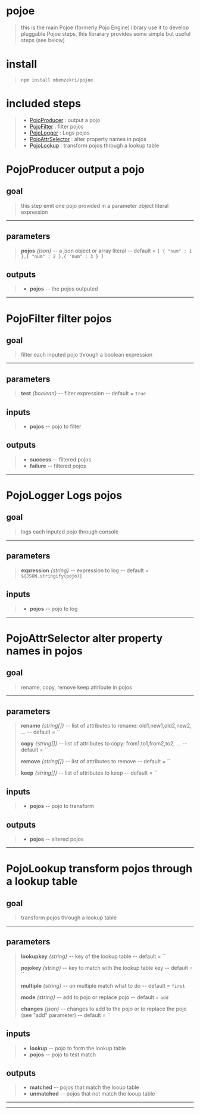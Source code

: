 
# pojoe
>this is the main Pojoe (formerly Pojo Engine) library use it to develop pluggable Pojoe steps, 
 this librarary provides some simple but useful steps (see below)
# install

>`npm install mbenzekri/pojoe`

# included steps 
>- [PojoProducer](#pojoproducer-output-a-pojo) : output a pojo
>- [PojoFilter](#pojofilter-filter-pojos) : filter pojos
>- [PojoLogger](#pojologger-logs-pojos) : Logs pojos
>- [PojoAttrSelector](#pojoattrselector-alter-property-names-in-pojos) : alter property names in pojos
>- [PojoLookup](#pojolookup-transform-pojos-through-a-lookup-table) : transform pojos through a lookup table
# PojoProducer output a pojo
>

## goal

>this step emit one pojo provided in a parameter object literal expression

---
## parameters
> **pojos** *{json}* -- a json object or array literal  -- default = `[ { "num" : 1 },{ "num" : 2 },{ "num" : 3 } ]`
> 

## outputs
>- **pojos** -- the pojos outputed 


---

# PojoFilter filter pojos
>

## goal

> filter each inputed pojo through a boolean expression

---
## parameters
> **test** *{boolean}* -- filter expression  -- default = `true`
> 
## inputs
>- **pojos** -- pojo to filter 

## outputs
>- **success** -- filtered pojos 
>- **failure** -- filtered pojos 


---

# PojoLogger Logs pojos
>

## goal

> logs each inputed pojo through console

---
## parameters
> **expression** *{string}* -- expression to log  -- default = `${JSON.stringify(pojo)}`
> 
## inputs
>- **pojos** -- pojo to log 



---

# PojoAttrSelector alter property names in pojos
>

## goal

>rename, copy, remove keep attribute in pojos

---
## parameters
> **rename** *{string[]}* -- list of attributes to rename: old1,new1,old2,new2, ...  -- default = ``
> 
> **copy** *{string[]}* -- list of attributes to copy: from1,to1,from2,to2, ...  -- default = ``
> 
> **remove** *{string[]}* -- list of attributes to remove  -- default = ``
> 
> **keep** *{string[]}* -- list of attributes to keep  -- default = ``
> 
## inputs
>- **pojos** -- pojo to transform 

## outputs
>- **pojos** -- altered pojos 


---

# PojoLookup transform pojos through a lookup table
>

## goal

>transform pojos through a lookup table

---
## parameters
> **lookupkey** *{string}* -- key of the lookup table   -- default = ``
> 
> **pojokey** *{string}* -- key to match with the lookup table key  -- default = ``
> 
> **multiple** *{string}* -- on multiple match what to do  -- default = `first`
> 
> **mode** *{string}* -- add to pojo or replace pojo  -- default = `add`
> 
> **changes** *{json}* -- changes to add to the pojo or to replace the pojo (see "add" parameter)  -- default = ``
> 
## inputs
>- **lookup** -- pojo to form the lookup table 
>- **pojos** -- pojo to test match 

## outputs
>- **matched** -- pojos that match the looup table 
>- **unmatched** -- pojos that not match the looup table 


---

---
